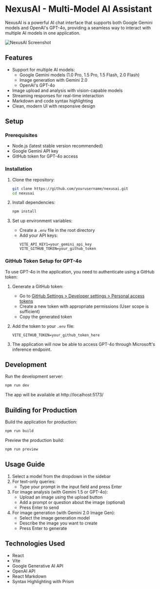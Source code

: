 # NexusAI - Multi-Model AI Assistant

NexusAI is a powerful AI chat interface that supports both Google Gemini models and OpenAI's GPT-4o, providing a seamless way to interact with multiple AI models in one application.

![NexusAI Screenshot](./public/screenshot.png)

## Features

- Support for multiple AI models:
  - Google Gemini models (1.0 Pro, 1.5 Pro, 1.5 Flash, 2.0 Flash)
  - Image generation with Gemini 2.0
  - OpenAI's GPT-4o
- Image upload and analysis with vision-capable models
- Streaming responses for real-time interaction
- Markdown and code syntax highlighting
- Clean, modern UI with responsive design

## Setup

### Prerequisites

- Node.js (latest stable version recommended)
- Google Gemini API key
- GitHub token for GPT-4o access

### Installation

1. Clone the repository:
   ```bash
   git clone https://github.com/yourusername/nexusai.git
   cd nexusai
   ```

2. Install dependencies:
   ```bash
   npm install
   ```

3. Set up environment variables:
   - Create a `.env` file in the root directory
   - Add your API keys:
     ```
     VITE_API_KEY1=your_gemini_api_key
     VITE_GITHUB_TOKEN=your_github_token
     ```

### GitHub Token Setup for GPT-4o

To use GPT-4o in the application, you need to authenticate using a GitHub token:

1. Generate a GitHub token:
   - Go to [GitHub Settings > Developer settings > Personal access tokens](https://github.com/settings/tokens)
   - Create a new token with appropriate permissions (User scope is sufficient)
   - Copy the generated token

2. Add the token to your `.env` file:
   ```
   VITE_GITHUB_TOKEN=your_github_token_here
   ```

3. The application will now be able to access GPT-4o through Microsoft's inference endpoint.

## Development

Run the development server:

```bash
npm run dev
```

The app will be available at http://localhost:5173/

## Building for Production

Build the application for production:

```bash
npm run build
```

Preview the production build:

```bash
npm run preview
```

## Usage Guide

1. Select a model from the dropdown in the sidebar
2. For text-only queries:
   - Type your prompt in the input field and press Enter
3. For image analysis (with Gemini 1.5 or GPT-4o):
   - Upload an image using the upload button
   - Add a prompt or question about the image (optional)
   - Press Enter to send
4. For image generation (with Gemini 2.0 Image Gen):
   - Select the image generation model
   - Describe the image you want to create
   - Press Enter to generate

## Technologies Used

- React
- Vite
- Google Generative AI API
- OpenAI API
- React Markdown
- Syntax Highlighting with Prism
